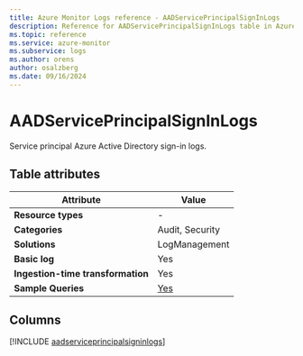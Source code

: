 ```yaml
---
title: Azure Monitor Logs reference - AADServicePrincipalSignInLogs
description: Reference for AADServicePrincipalSignInLogs table in Azure Monitor Logs.
ms.topic: reference
ms.service: azure-monitor
ms.subservice: logs
ms.author: orens
author: osalzberg
ms.date: 09/16/2024
---
```


# AADServicePrincipalSignInLogs

Service principal Azure Active Directory sign-in logs.


## Table attributes

|Attribute|Value|
|---|---|
|**Resource types**|-|
|**Categories**|Audit, Security|
|**Solutions**| LogManagement|
|**Basic log**|Yes|
|**Ingestion-time transformation**|Yes|
|**Sample Queries**|[Yes](/azure/azure-monitor/reference/queries/aadserviceprincipalsigninlogs)|



## Columns
  
[!INCLUDE [aadserviceprincipalsigninlogs](~/reusable-content/ce-skilling/azure/includes/azure-monitor/reference/tables/aadserviceprincipalsigninlogs-include.md)]
